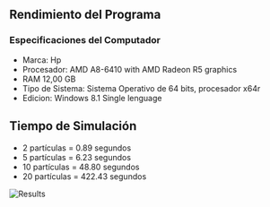 
## Rendimiento del Programa
### Especificaciones del Computador
  - Marca: Hp
- Procesador: AMD A8-6410 with AMD Radeon R5 graphics 
- RAM 12,00 GB
- Tipo de Sistema: Sistema Operativo de 64 bits, procesador x64r
- Edicion: Windows 8.1 Single lenguage
## Tiempo de Simulación
-	2 partículas = 0.89 segundos
-	5 partículas = 6.23 segundos
-	10 partículas = 48.80 segundos
-	20 partículas  = 422.43 segundos

![Results](https://github.com/nicolasilvac/MCOC-Proyecto-2/blob/master/%5BEntrega%204%5D/%5BAndr%C3%A9s%20Vera%5D/tiempo%20de%20simulacion.png)
 
